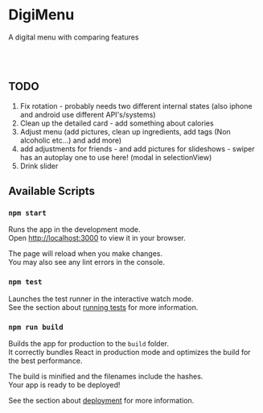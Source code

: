 # DigiMenu
A digital menu with comparing features

<br>
<br>

## TODO
1. Fix rotation - probably needs two different internal states (also iphone and android use different API's/systems)
2. Clean up the detailed card - add something about calories
3. Adjust menu (add pictures, clean up ingredients, add tags (Non alcoholic etc...) and add more)
4. add adjustments for friends - and add pictures for slideshows - swiper has an autoplay one to use here! (modal in selectionView) 
5. Drink slider

## Available Scripts

### `npm start`

Runs the app in the development mode.\
Open [http://localhost:3000](http://localhost:3000) to view it in your browser.

The page will reload when you make changes.\
You may also see any lint errors in the console.

### `npm test`

Launches the test runner in the interactive watch mode.\
See the section about [running tests](https://facebook.github.io/create-react-app/docs/running-tests) for more information.

### `npm run build`

Builds the app for production to the `build` folder.\
It correctly bundles React in production mode and optimizes the build for the best performance.

The build is minified and the filenames include the hashes.\
Your app is ready to be deployed!

See the section about [deployment](https://facebook.github.io/create-react-app/docs/deployment) for more information.